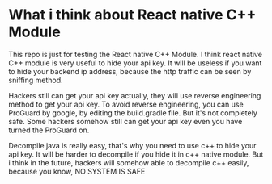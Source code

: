 # What i think about React native C++ Module
This repo is just for testing the React native C++ Module. I think react native C++ module is very useful to hide your api key.
It will be useless if you want to hide your backend ip address, because the http traffic can be seen by sniffing method.

Hackers still can get your api key actually, they will use reverse engineering method to get your api key.
To avoid reverse engineering, you can use ProGuard by google, by editing the build.gradle file.
But it's not completely safe. Some hackers somehow still can get your api key even you have turned the ProGuard on.

Decompile java is really easy, that's why you need to use c++ to hide your api key.
It will be harder to decompile if you hide it in c++ native module.
But i think in the future, hackers will somehow able to decompile c++ easily, because you know, NO SYSTEM IS SAFE
